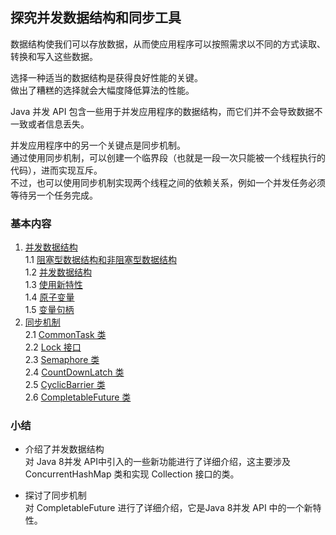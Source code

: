 ## 探究并发数据结构和同步工具
数据结构使我们可以存放数据，从而使应用程序可以按照需求以不同的方式读取、转换和写入这些数据。  

选择一种适当的数据结构是获得良好性能的关键。  
做出了糟糕的选择就会大幅度降低算法的性能。  

Java 并发 API 包含一些用于并发应用程序的数据结构，而它们并不会导致数据不一致或者信息丢失。

并发应用程序中的另一个关键点是同步机制。  
通过使用同步机制，可以创建一个临界段（也就是一段一次只能被一个线程执行的代码），进而实现互斥。  
不过，也可以使用同步机制实现两个线程之间的依赖关系，例如一个并发任务必须等待另一个任务完成。


### 基本内容
1.	[并发数据结构](C10并发数据结构.md)  
1.1	[阻塞型数据结构和非阻塞型数据结构](C11.阻塞型数据结构和非阻塞型数据结构.md)  
1.2	[并发数据结构](C12.并发数据结构.md)  
1.3	[使用新特性](C13.使用新特性.md)  
1.4	[原子变量](C14.原子变量.md)  
1.5	[变量句柄](C15.变量句柄.md)  
2.	[同步机制](C20同步机制.md)  
2.1	[CommonTask 类](CommonTask.java)  
2.2	[Lock 接口](J22Lock.java)  
2.3	[Semaphore 类](J23Semaphore.java)  
2.4	[CountDownLatch 类](J24CountDownLatch.java)  
2.5	[CyclicBarrier 类](J25CyclicBarrier.java)  
2.6	[CompletableFuture 类](J26CompletableFuture.java)  

### 小结
-	介绍了并发数据结构  
对 Java 8并发 API中引入的一些新功能进行了详细介绍，这主要涉及 ConcurrentHashMap 类和实现 Collection 接口的类。

-	探讨了同步机制  
对 CompletableFuture 进行了详细介绍，它是Java 8并发 API 中的一个新特性。
